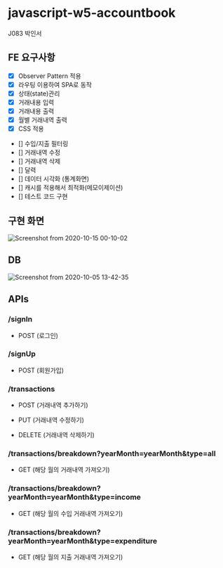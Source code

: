# javascript-w5-accountbook

J083 박인서

## FE 요구사항

- [x] Observer Pattern 적용
- [x] 라우팅 이용하여 SPA로 동작
- [x] 상태(state)관리
- [x] 거래내용 입력
- [x] 거래내용 출력
- [x] 월별 거래내역 출력
- [x] CSS 적용
- [] 수입/지출 필터링
- [] 거래내역 수정
- [] 거래내역 삭제
- [] 달력
- [] 데이터 시각화 (통계화면)
- [] 캐시를 적용해서 최적화(메모이제이션)
- [] 테스트 코드 구현

## 구현 화면

![Screenshot from 2020-10-15 00-10-02](https://user-images.githubusercontent.com/52442237/96008728-d22e9800-0e7a-11eb-9b41-c22abaeb8758.png)

## DB

![Screenshot from 2020-10-05 13-42-35](https://user-images.githubusercontent.com/52442237/95042862-1ea90380-0716-11eb-9194-39d89f06054e.png)

## APIs

### /signIn

- POST (로그인)

### /signUp

- POST (회원가입)

### /transactions

- POST (거래내역 추가하기)

- PUT (거래내역 수정하기)

- DELETE (거래내역 삭제하기)

### /transactions/breakdown?yearMonth=yearMonth&type=all

- GET (해당 월의 거래내역 가져오기)

### /transactions/breakdown?yearMonth=yearMonth&type=income

- GET (해당 월의 수입 거래내역 가져오기)

### /transactions/breakdown?yearMonth=yearMonth&type=expenditure

- GET (해당 월의 지출 거래내역 가져오기)
